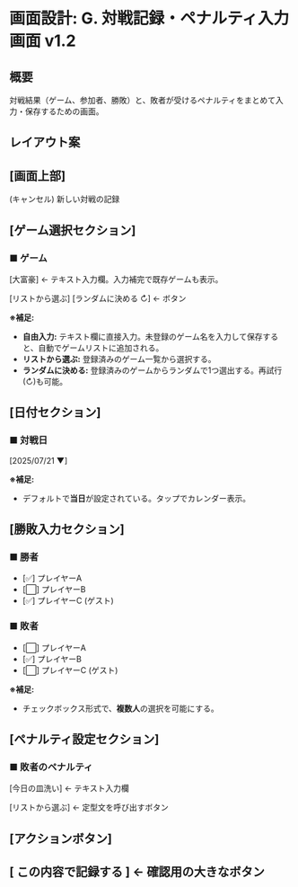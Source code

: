 # 画面設計: G. 対戦記録・ペナルティ入力画面 v1.2

## 概要
対戦結果（ゲーム、参加者、勝敗）と、敗者が受けるペナルティをまとめて入力・保存するための画面。

## レイアウト案

[画面上部]
-----------------------------------------
(キャンセル)      新しい対戦の記録       

[ゲーム選択セクション]
-----------------------------------------
### ■ ゲーム
[大富豪]  <- テキスト入力欄。入力補完で既存ゲームも表示。

[リストから選ぶ] [ランダムに決める ↻] <- ボタン

**※補足:**
- **自由入力:** テキスト欄に直接入力。未登録のゲーム名を入力して保存すると、自動でゲームリストに追加される。
- **リストから選ぶ:** 登録済みのゲーム一覧から選択する。
- **ランダムに決める:** 登録済みのゲームからランダムで1つ選出する。再試行(↻)も可能。

[日付セクション]
-----------------------------------------
### ■ 対戦日
[2025/07/21 ▼]

**※補足:**
- デフォルトで**当日**が設定されている。タップでカレンダー表示。

[勝敗入力セクション]
-----------------------------------------
### ■ 勝者
- [✅] プレイヤーA
- [⬜︎] プレイヤーB
- [✅] プレイヤーC (ゲスト)

### ■ 敗者
- [⬜︎] プレイヤーA
- [✅] プレイヤーB
- [⬜︎] プレイヤーC (ゲスト)

**※補足:**
- チェックボックス形式で、**複数人**の選択を可能にする。

[ペナルティ設定セクション]
-----------------------------------------
### ■ 敗者のペナルティ
[今日の皿洗い]      <- テキスト入力欄

[リストから選ぶ]  <- 定型文を呼び出すボタン

[アクションボタン]
-----------------------------------------
[ この内容で記録する ]  <- 確認用の大きなボタン
-----------------------------------------